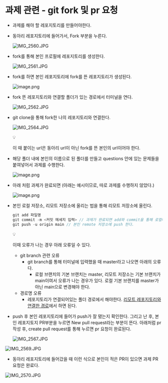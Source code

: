 # 과제 관련 - git fork 및 pr 요청

- 과제를 해야 할 레포지토리를 만들어야한다.
- 동아리 레포지토리에 들어가서, Fork 부분을 누른다.
    
    ![IMG_2560.JPG](%E1%84%80%E1%85%AA%E1%84%8C%E1%85%A6%20%E1%84%80%E1%85%AA%E1%86%AB%E1%84%85%E1%85%A7%E1%86%AB%20-%20git%20fork%20%E1%84%86%E1%85%B5%E1%86%BE%20pr%20%E1%84%8B%E1%85%AD%E1%84%8E%E1%85%A5%E1%86%BC%2010d14868a93380338ae2cc6b9f9fbbdd/IMG_2560.jpg)
    
- fork를 통해 본인 프로필에 레포지토리를 생성한다.
    
    ![IMG_2561.JPG](%E1%84%80%E1%85%AA%E1%84%8C%E1%85%A6%20%E1%84%80%E1%85%AA%E1%86%AB%E1%84%85%E1%85%A7%E1%86%AB%20-%20git%20fork%20%E1%84%86%E1%85%B5%E1%86%BE%20pr%20%E1%84%8B%E1%85%AD%E1%84%8E%E1%85%A5%E1%86%BC%2010d14868a93380338ae2cc6b9f9fbbdd/IMG_2561.jpg)
    
- fork를 하면 본인 레포지토리에 fork를 뜬 레포지토리가 생성된다.
    
    ![image.png](%E1%84%80%E1%85%AA%E1%84%8C%E1%85%A6%20%E1%84%80%E1%85%AA%E1%86%AB%E1%84%85%E1%85%A7%E1%86%AB%20-%20git%20fork%20%E1%84%86%E1%85%B5%E1%86%BE%20pr%20%E1%84%8B%E1%85%AD%E1%84%8E%E1%85%A5%E1%86%BC%2010d14868a93380338ae2cc6b9f9fbbdd/image.png)
    
- fork 뜬 레포지토리와 연결할 폴더가 있는 경로에서 터미널을 연다.
    
    ![IMG_2562.JPG](%E1%84%80%E1%85%AA%E1%84%8C%E1%85%A6%20%E1%84%80%E1%85%AA%E1%86%AB%E1%84%85%E1%85%A7%E1%86%AB%20-%20git%20fork%20%E1%84%86%E1%85%B5%E1%86%BE%20pr%20%E1%84%8B%E1%85%AD%E1%84%8E%E1%85%A5%E1%86%BC%2010d14868a93380338ae2cc6b9f9fbbdd/IMG_2562.jpg)
    
- git clone을 통해 fork한 나의 레포지토리와 연결한다.
    
    ![IMG_2564.JPG](%E1%84%80%E1%85%AA%E1%84%8C%E1%85%A6%20%E1%84%80%E1%85%AA%E1%86%AB%E1%84%85%E1%85%A7%E1%86%AB%20-%20git%20fork%20%E1%84%86%E1%85%B5%E1%86%BE%20pr%20%E1%84%8B%E1%85%AD%E1%84%8E%E1%85%A5%E1%86%BC%2010d14868a93380338ae2cc6b9f9fbbdd/IMG_2564.jpg)
    
    <aside>
    💡
    
    이 때 붙이는 url은 동아리 url이 아닌 fork를 뜬 본인의 url이어야 한다.
    
    </aside>
    
- 해당 폴더 내에 본인의 이름으로 된 폴더를 만들고 questions 안에 있는 문제들을 붙여넣어서 과제를 수행한다.
    
    ![image.png](%E1%84%80%E1%85%AA%E1%84%8C%E1%85%A6%20%E1%84%80%E1%85%AA%E1%86%AB%E1%84%85%E1%85%A7%E1%86%AB%20-%20git%20fork%20%E1%84%86%E1%85%B5%E1%86%BE%20pr%20%E1%84%8B%E1%85%AD%E1%84%8E%E1%85%A5%E1%86%BC%2010d14868a93380338ae2cc6b9f9fbbdd/image%201.png)
    
- 아래 처럼 과제가 완료되면 (아래는 예시이므로, 따로 과제를 수행하지 않았다.)
    
    ![image.png](%E1%84%80%E1%85%AA%E1%84%8C%E1%85%A6%20%E1%84%80%E1%85%AA%E1%86%AB%E1%84%85%E1%85%A7%E1%86%AB%20-%20git%20fork%20%E1%84%86%E1%85%B5%E1%86%BE%20pr%20%E1%84%8B%E1%85%AD%E1%84%8E%E1%85%A5%E1%86%BC%2010d14868a93380338ae2cc6b9f9fbbdd/image%202.png)
    
- 본인 로컬 저장소, 리모트 저장소에 올리는 법을 통해 리모트 저장소에 올린다.
    
    ```dart
    git add 파일명 
    git commit -m <커밋 메세지 입력> // 과제가 완료되면 add와 commit을 통해 로컬에 저장한다.
    git push -u origin main // 본인 remote 저장소에 push 한다.
    ```
    
    <aside>
    💡
    
    이때 오류가 나는 경우 아래 오류일 수 있다. 
    
    - git branch 관련 오류
        - git branch를 통해 터미널에 입력했을 때 master라고 나오면 아래의 오류다.
            - 로컬 브랜치의 기본 브랜치는 master, 리모트 저장소는 기본 브랜치가 main이여서 오류가 나는 경우가 있다. 로컬 기본 브랜치를 master가 아닌 main으로 변경해야 한다.
    - 경로명 오류
        - 레포지토리가 연결되어있는 폴더 경로에서 해야한다. [리모트 레포지토리와 연결한 경로](https://www.notion.so/git-fork-pr-10d14868a93380338ae2cc6b9f9fbbdd?pvs=21)에서 하면 된다.
    </aside>
    
- push 후 본인 레포지토리에 들어가 push가 잘 됐는지 확인한다. 그리고 난 후, 본인 레포지토지 PR부분을 누르면 New pull request라는 부분이 뜬다. 아래처럼 pr 작성 후, create  pull request를 통해 누르면 pr 요청이 완료된다.
    
    ![IMG_2567.JPG](%E1%84%80%E1%85%AA%E1%84%8C%E1%85%A6%20%E1%84%80%E1%85%AA%E1%86%AB%E1%84%85%E1%85%A7%E1%86%AB%20-%20git%20fork%20%E1%84%86%E1%85%B5%E1%86%BE%20pr%20%E1%84%8B%E1%85%AD%E1%84%8E%E1%85%A5%E1%86%BC%2010d14868a93380338ae2cc6b9f9fbbdd/IMG_2567.jpg)
    

![IMG_2569.JPG](%E1%84%80%E1%85%AA%E1%84%8C%E1%85%A6%20%E1%84%80%E1%85%AA%E1%86%AB%E1%84%85%E1%85%A7%E1%86%AB%20-%20git%20fork%20%E1%84%86%E1%85%B5%E1%86%BE%20pr%20%E1%84%8B%E1%85%AD%E1%84%8E%E1%85%A5%E1%86%BC%2010d14868a93380338ae2cc6b9f9fbbdd/IMG_2569.jpg)

- 동아리 레포지토리에 들어갔을 때 이런 식으로 본인이 적은 PR이 있으면 과제 PR 요청은 완료다.

![IMG_2570.JPG](%E1%84%80%E1%85%AA%E1%84%8C%E1%85%A6%20%E1%84%80%E1%85%AA%E1%86%AB%E1%84%85%E1%85%A7%E1%86%AB%20-%20git%20fork%20%E1%84%86%E1%85%B5%E1%86%BE%20pr%20%E1%84%8B%E1%85%AD%E1%84%8E%E1%85%A5%E1%86%BC%2010d14868a93380338ae2cc6b9f9fbbdd/IMG_2570.jpg)